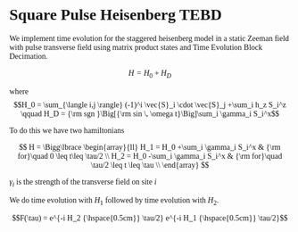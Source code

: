 
<font face = "Times New Roman"> 
  
# Square Pulse Heisenberg TEBD
  
We implement time evolution for the staggered heisenberg model in a static Zeeman field with pulse transverse field using matrix product states and Time Evolution Block Decimation.
 

$$H = H_0 + H_D$$

where
$$H_0 = \sum_{\langle i,j \rangle} (-1)^i \vec{S}_i \cdot \vec{S}_j +\sum_i h_z S_i^z \qquad H_D = {\rm sgn }\Big[{\rm sin \, \omega t}\Big]\sum_i \gamma_i S_i^x$$

To do this we have two hamiltonians

$$ H = \Bigg\lbrace \begin{array}{ll}
      H_1 = H_0 +\sum_i \gamma_i S_i^x & {\rm for}\quad  0 \leq t\leq \tau/2 \\
       H_2 = H_0 -\sum_i \gamma_i S_i^x & {\rm for}\quad \tau/2 \leq t \leq \tau \\
   \end{array}
 $$

$\gamma_i$ is the strength of the transverse field on site $i$
  
We do time evolution with $H_1$ followed by time evolution with $H_2$.
  
$$F(\tau)  = e^{-i H_2 {\hspace{0.5cm}} \tau/2}  e^{-i H_1 {\hspace{0.5cm}} \tau/2}$$ 






